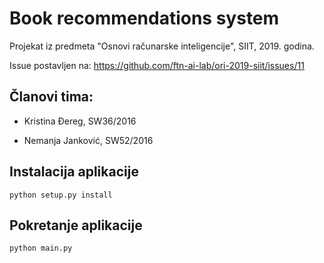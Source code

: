 # Book recommendations system
Projekat iz predmeta "Osnovi računarske inteligencije", SIIT, 2019. godina.

Issue postavljen na: https://github.com/ftn-ai-lab/ori-2019-siit/issues/11

## Članovi tima:
* Kristina Đereg, SW36/2016

* Nemanja Janković, SW52/2016

## Instalacija aplikacije
```
python setup.py install
```


## Pokretanje aplikacije
```
python main.py
```